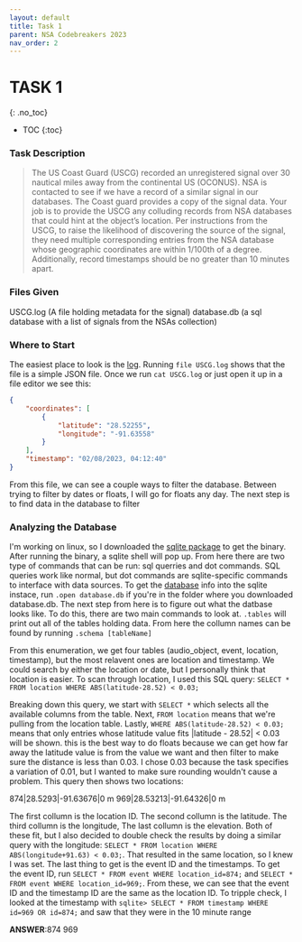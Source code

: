 ```yaml
---
layout: default
title: Task 1
parent: NSA Codebreakers 2023
nav_order: 2
---
```


# TASK 1
{: .no_toc}
- TOC
{:toc}

### Task Description
> The US Coast Guard (USCG) recorded an unregistered signal over 30 nautical miles away from the continental US (OCONUS). NSA is contacted to see if we have a record of a similar signal in our databases. The Coast guard provides a copy of the signal data. Your job is to provide the USCG any colluding records from NSA databases that could hint at the object’s location. Per instructions from the USCG, to raise the likelihood of discovering the source of the signal, they need multiple corresponding entries from the NSA database whose geographic coordinates are within 1/100th of a degree. Additionally, record timestamps should be no greater than 10 minutes apart.

### Files Given
USCG.log (A file holding metadata for the signal)
database.db (a sql database with a list of signals from the NSAs collection)

### Where to Start
The easiest place to look is the [log](./static/USCG.log). Running `file USCG.log` shows that the file is a simple JSON file. Once we run `cat USCG.log` or just open it up in a file editor we see this:
```json
{
    "coordinates": [
        {
            "latitude": "28.52255",
            "longitude": "-91.63558"
        }
    ],
    "timestamp": "02/08/2023, 04:12:40"
}
```
From this file, we can see a couple ways to filter the database. Between trying to filter by dates or floats, I will go for floats any day. The next step is to find data in the database to filter

### Analyzing the Database
I'm working on linux, so I downloaded the [sqlite package](https://sqlite.org/2023/sqlite-tools-linux-x64-3440200.zip) to get the binary. After running the binary, a sqlite shell will pop up. From here there are two type of commands that can be run: sql querries and dot commands. SQL queries work like normal, but dot commands are sqlite-specific commands to interface with data sources. To get the [database](./static/database.db) info into the sqlite instace, run `.open database.db` if you're in the folder where you downloaded database.db. The next step from here is to figure out what the datbase looks like. To do this, there are two main commands to look at. `.tables` will print out all of the tables holding data. From here the collumn names can be found by running `.schema [tableName]`

From this enumeration, we get four tables (audio_object, event, location, timestamp), but the most relavent ones are location and timestamp. We could search by either the location or date, but I personally think that location is easier. To scan through location, I used this SQL query: `SELECT * FROM location WHERE ABS(latitude-28.52) < 0.03;`

Breaking down this query, we start with `SELECT *` which selects all the available columns from the table. Next, `FROM location` means that we're pulling from the location table. Lastly, `WHERE ABS(latitude-28.52) < 0.03;` means that only entries whose latitude value fits \|latitude - 28.52\| < 0.03 will be shown. this is the best way to do floats because we can get how far away the latitude value is from the value we want and then filter to make sure the distance is less than 0.03. I chose 0.03 because the task specifies a variation of 0.01, but I wanted to make sure rounding wouldn't cause a problem. This query then shows two locations:

874\|28.5293\|-91.63676\|0 m
969\|28.53213\|-91.64326\|0 m

The first collumn is the location ID. The second collumn is the latitude. The third collumn is the longitude, The last collumn is the elevation. Both of these fit, but I also decided to double check the results by doing a similar query with the longitude: `SELECT * FROM location WHERE ABS(longitude+91.63) < 0.03;`. That resulted in the same location, so I knew I was set. The last thing to get is the event ID and the timestamps. To get the event ID, run `SELECT * FROM event WHERE location_id=874;` and `SELECT * FROM event WHERE location_id=969;`. From these, we can see that the event ID and the timestamp ID are the same as the location ID. To tripple check, I looked at the timestamp with `sqlite> SELECT * FROM timestamp WHERE id=969 OR id=874;` and saw that they were in the 10 minute range

**ANSWER**:874 969